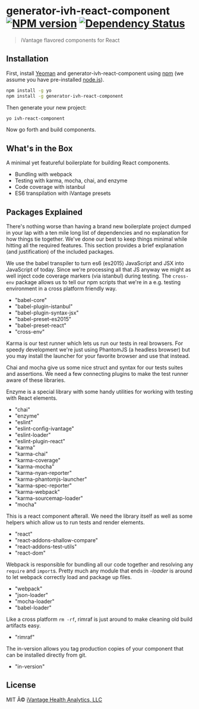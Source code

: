 # generator-ivh-react-component [![NPM version][npm-image]][npm-url] [![Dependency Status][daviddm-image]][daviddm-url]

> iVantage flavored components for React

## Installation

First, install [Yeoman](http://yeoman.io) and generator-ivh-react-component
using [npm](https://www.npmjs.com/) (we assume you have pre-installed
[node.js](https://nodejs.org/)).

```bash
npm install -g yo
npm install -g generator-ivh-react-component
```

Then generate your new project:

```bash
yo ivh-react-component
```

Now go forth and build components.

## What's in the Box

A minimal yet featureful boilerplate for building React components.

- Bundling with webpack
- Testing with karma, mocha, chai, and enzyme
- Code coverage with istanbul
- ES6 transpilation with iVantage presets

## Packages Explained

There's nothing worse than having a brand new boilerplate project dumped in your
lap with a ten mile long list of dependencies and no explanation for how things
tie together. We've done our best to keep things minimal while hitting all the
required features. This section provides a brief explanation (and justification)
of the included packages.

We use the babel transpiler to turn es6 (es2015) JavaScript and JSX into
JavaScript of today. Since we're processing all that JS anyway we might as well
inject code coverage markers (via istanbul) during testing. The `cross-env`
package allows us to tell our npm scripts that we're in a e.g. testing
environment in a cross platform friendly way.

- "babel-core"
- "babel-plugin-istanbul"
- "babel-plugin-syntax-jsx"
- "babel-preset-es2015"
- "babel-preset-react"
- "cross-env"

Karma is our test runner which lets us run our tests in real browsers. For
speedy development we're just using PhantomJS (a headless browser) but you may
install the launcher for your favorite browser and use that instead.

Chai and mocha give us some nice struct and syntax for our tests suites and
assertions. We need a few connecting plugins to make the test runner aware of
these libraries.

Enzyme is a special library with some handy utilities for working with testing
with React elements.

- "chai"
- "enzyme"
- "eslint"
- "eslint-config-ivantage"
- "eslint-loader"
- "eslint-plugin-react"
- "karma"
- "karma-chai"
- "karma-coverage"
- "karma-mocha"
- "karma-nyan-reporter"
- "karma-phantomjs-launcher"
- "karma-spec-reporter"
- "karma-webpack"
- "karma-sourcemap-loader"
- "mocha"

This is a react component afterall. We need the library itself as well as some
helpers which allow us to run tests and render elements.

- "react"
- "react-addons-shallow-compare"
- "react-addons-test-utils"
- "react-dom"

Webpack is responsible for bundling all our code together and resolving
any `require` and `import`s. Pretty much any module that ends in *-loader* is
around to let webpack correctly load and package up files.

- "webpack"
- "json-loader"
- "mocha-loader"
- "babel-loader"

Like a cross platform `rm -rf`, rimraf is just around to make cleaning old build
artifacts easy.

- "rimraf"

The in-version allows you tag production copies of your component that can be
installed directly from git.

- "in-version"


## License

MIT Â© [iVantage Health Analytics, LLC](www.ivantagehealth.com)


[npm-image]: https://badge.fury.io/js/generator-ivh-react-component.svg
[npm-url]: https://npmjs.org/package/generator-ivh-react-component
[daviddm-image]: https://david-dm.org/ivantage/generator-ivh-react-component.svg?theme=shields.io
[daviddm-url]: https://david-dm.org/ivantage/generator-ivh-react-component
